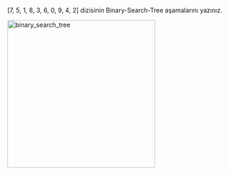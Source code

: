 [7, 5, 1, 8, 3, 6, 0, 9, 4, 2] dizisinin Binary-Search-Tree aşamalarını yazınız.



<img width="333" alt="binary_search_tree" src="https://github.com/user-attachments/assets/b33d0411-6618-4c86-af48-3801a21432c0">
